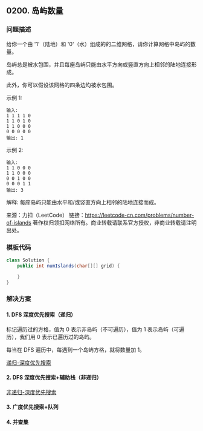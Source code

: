 <script src="https://cdn.bootcss.com/mathjax/2.7.7/MathJax.js?config=TeX-AMS-MML_HTMLorMML"></script>

## 0200. 岛屿数量

### 问题描述

给你一个由 '1'（陆地）和 '0'（水）组成的的二维网格，请你计算网格中岛屿的数量。

岛屿总是被水包围，并且每座岛屿只能由水平方向或竖直方向上相邻的陆地连接形成。

此外，你可以假设该网格的四条边均被水包围。

 

示例 1:

```
输入:
1 1 1 1 0
1 1 0 1 0
1 1 0 0 0
0 0 0 0 0
输出: 1
```

示例 2:

```
输入:
1 1 0 0 0
1 1 0 0 0
0 0 1 0 0
0 0 0 1 1
输出: 3
```
解释: 每座岛屿只能由水平和/或竖直方向上相邻的陆地连接而成。


来源：力扣（LeetCode）
链接：https://leetcode-cn.com/problems/number-of-islands
著作权归领扣网络所有。商业转载请联系官方授权，非商业转载请注明出处。

### 模板代码

``` java
class Solution {
    public int numIslands(char[][] grid) {

    }
}
```

### 解决方案

#### 1. DFS 深度优先搜索（递归）

标记遍历过的方格，值为 0 表示非岛屿（不可遍历），值为 1 表示岛屿（可遍历），我们用 0 表示已遍历过的岛屿。

每当在 DFS 遍历中，每遇到一个岛屿方格，就将数量加 1。

[递归-深度优先搜索](qu0200/solu1/Solution.java)


#### 2. DFS 深度优先搜索+辅助栈（非递归）

[非递归-深度优先搜索](qu0200/solu2/Solution.java)



#### 3. 广度优先搜索+队列




#### 4. 并查集
